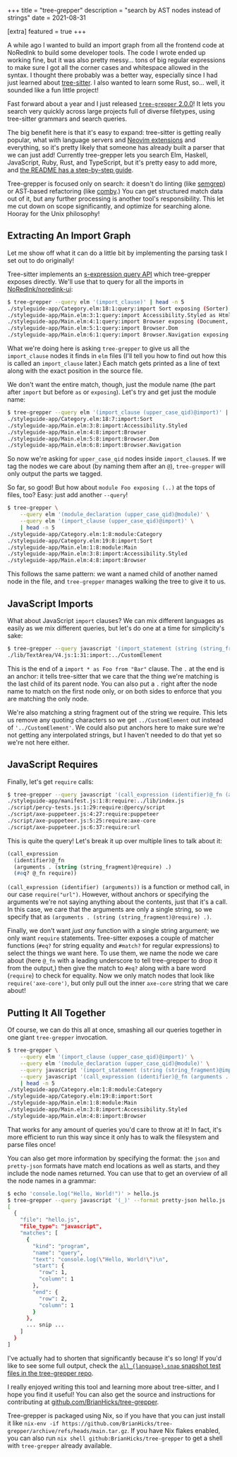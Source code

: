 +++
title = "tree-grepper"
description = "search by AST nodes instead of strings"
date = 2021-08-31

[extra]
featured = true
+++

A while ago I wanted to build an import graph from all the frontend code at NoRedInk to build some developer tools.
The code I wrote ended up working fine, but it was also pretty messy&hellip; tons of big regular expressions to make sure I got all the corner cases and whitespace allowed in the syntax.
I thought there probably was a better way, especially since I had just learned about [tree-sitter](https://tree-sitter.github.io/tree-sitter/).
I also wanted to learn some Rust, so&hellip; well, it sounded like a fun little project!

Fast forward about a year and I just released [`tree-grepper` 2.0.0](https://github.com/BrianHicks/tree-grepper)!
It lets you search very quickly across large projects full of diverse filetypes, using tree-sitter grammars and search queries.

The big benefit here is that it's easy to expand: tree-sitter is getting really popular, what with language servers and [Neovim extensions](https://neovim.io/doc/treesitter/) and everything, so it's pretty likely that someone has already built a parser that we can just add!
Currently tree-grepper lets you search Elm, Haskell, JavaScript, Ruby, Rust, and TypeScript, but it's pretty easy to add more, and [the README has a step-by-step guide](https://github.com/BrianHicks/tree-grepper#supported-languages).

Tree-grepper is focused only on search: it doesn't do linting (like [semgrep](https://semgrep.dev)) or AST-based refactoring (like [comby](https://comby.dev/).)
You can get structured match data out of it, but any further processing is another tool's responsibility.
This let me cut down on scope significantly, and optimize for searching alone.
Hooray for the Unix philosophy!

## Extracting An Import Graph

Let me show off what it can do a little bit by implementing the parsing task I set out to do originally!

Tree-sitter implements an [s-expression query API](https://tree-sitter.github.io/tree-sitter/using-parsers#pattern-matching-with-queries) which tree-grepper exposes directly.
We'll use that to query for all the imports in [NoRedInk/noredink-ui](https://github.com/noredink/noredink-ui):

```bash
$ tree-grepper --query elm '(import_clause)' | head -n 5
./styleguide-app/Category.elm:18:1:query:import Sort exposing (Sorter)
./styleguide-app/Main.elm:3:1:query:import Accessibility.Styled as Html exposing (Html, img, text)
./styleguide-app/Main.elm:4:1:query:import Browser exposing (Document, UrlRequest(..))
./styleguide-app/Main.elm:5:1:query:import Browser.Dom
./styleguide-app/Main.elm:6:1:query:import Browser.Navigation exposing (Key)
```

What we're doing here is asking `tree-grepper` to give us all the `import_clause` nodes it finds in `elm` files (I'll tell you how to find out how this is called an `import_clause` later.)
Each match gets printed as a line of text along with the exact position in the source file.

We don't want the entire match, though, just the module name (the part after `import` but before `as` or `exposing`).
Let's try and get just the module name:

```bash
$ tree-grepper --query elm '(import_clause (upper_case_qid)@import)' | head -n 5
./styleguide-app/Category.elm:18:7:import:Sort
./styleguide-app/Main.elm:3:8:import:Accessibility.Styled
./styleguide-app/Main.elm:4:8:import:Browser
./styleguide-app/Main.elm:5:8:import:Browser.Dom
./styleguide-app/Main.elm:6:8:import:Browser.Navigation
```

So now we're asking for `upper_case_qid` nodes inside `import_clause`s.
If we tag the nodes we care about (by naming them after an `@`), `tree-grepper` will only output the parts we tagged.

So far, so good!
But how about `module Foo exposing (..)` at the tops of files, too?
Easy: just add another `--query`!

```bash
$ tree-grepper \
    --query elm '(module_declaration (upper_case_qid)@module)' \
    --query elm '(import_clause (upper_case_qid)@import)' \
    | head -n 5
./styleguide-app/Category.elm:1:8:module:Category
./styleguide-app/Category.elm:19:8:import:Sort
./styleguide-app/Main.elm:1:8:module:Main
./styleguide-app/Main.elm:3:8:import:Accessibility.Styled
./styleguide-app/Main.elm:4:8:import:Browser
```

This follows the same pattern: we want a named child of another named node in the file, and `tree-grepper` manages walking the tree to give it to us.

## JavaScript Imports

What about JavaScript `import` clauses?
We can mix different languages as easily as we mix different queries, but let's do one at a time for simplicity's sake:

```bash
$ tree-grepper --query javascript '(import_statement (string (string_fragment)@import) .)'
./lib/TextArea/V4.js:1:31:import:../CustomElement
```

This is the end of a `import * as Foo from "Bar"` clause.
The `.` at the end is an anchor: it tells tree-sitter that we care that the thing we're matching is the last child of its parent node.
You can also put a `.` right after the node name to match on the first node only, or on both sides to enforce that you are matching the only node.

We're also matching a string fragment out of the string we require.
This lets us remove any quoting characters so we get `../CustomElement` out instead of `'../CustomElement'`.
We could also put anchors here to make sure we're not getting any interpolated strings, but I haven't needed to do that yet so we're not here either.

## JavaScript Requires

Finally, let's get `require` calls:

```bash
$ tree-grepper --query javascript '(call_expression (identifier)@_fn (arguments . (string (string_fragment)@require) .) (#eq? @_fn require))' | head -n 5
./styleguide-app/manifest.js:1:8:require:../lib/index.js
./script/percy-tests.js:1:29:require:@percy/script
./script/axe-puppeteer.js:4:27:require:puppeteer
./script/axe-puppeteer.js:5:25:require:axe-core
./script/axe-puppeteer.js:6:37:require:url
```

This is quite the query!
Let's break it up over multiple lines to talk about it:

```lisp
(call_expression
  (identifier)@_fn
  (arguments . (string (string_fragment)@require) .)
  (#eq? @_fn require))
```

`(call_expression (identifier) (arguments))` is a function or method call, in our case `require("url")`.
However, without anchors or specifying the arguments we're not saying anything about the contents, just that it's a call.
In this case, we care that the arguments are only a single string, so we specify that as `(arguments . (string (string_fragment)@require) .)`.

Finally, we don't want _just any_ function with a single string argument; we only want `require` statements.
Tree-sitter exposes a couple of matcher functions (`#eq?` for string equality and `#match?` for regular expressions) to select the things we want here.
To use them, we name the node we care about (here `@_fn` with a leading underscore to tell tree-grepper to drop it from the output,) then give the match to `#eq?` along with a bare word (`require`) to check for equality.
Now we only match nodes that look like `require('axe-core')`, but only pull out the inner `axe-core` string that we care about!

## Putting It All Together

Of course, we can do this all at once, smashing all our queries together in one giant `tree-grepper` invocation.

```bash
$ tree-grepper \
    --query elm '(import_clause (upper_case_qid)@import)' \
    --query elm '(module_declaration (upper_case_qid)@module)' \
    --query javascript '(import_statement (string (string_fragment)@import) .)' \
    --query javascript '(call_expression (identifier)@_fn (arguments . (string (string_fragment)@require) .) (#eq? @_fn require))' \
    | head -n 5
./styleguide-app/Category.elm:1:8:module:Category
./styleguide-app/Category.elm:19:8:import:Sort
./styleguide-app/Main.elm:1:8:module:Main
./styleguide-app/Main.elm:3:8:import:Accessibility.Styled
./styleguide-app/Main.elm:4:8:import:Browser
```

That works for any amount of queries you'd care to throw at it!
In fact, it's more efficient to run this way since it only has to walk the filesystem and parse files once!

You can also get more information by specifying the format: the `json` and `pretty-json` formats have match end locations as well as starts, and they include the node names returned.
You can use that to get an overview of all the node names in a grammar:

```bash
$ echo 'console.log("Hello, World!")' > hello.js
$ tree-grepper --query javascript '(_)' --format pretty-json hello.js
[
  {
    "file": "hello.js",
    "file_type": "javascript",
    "matches": [
      {
        "kind": "program",
        "name": "query",
        "text": "console.log(\"Hello, World!\")\n",
        "start": {
          "row": 1,
          "column": 1
        },
        "end": {
          "row": 2,
          "column": 1
        }
      },
      ... snip ...
    ]
  }
]
```

I've actually had to shorten that significantly because it's so long!
If you'd like to see some full output, check the [`all_{language}.snap` snapshot test files in the tree-grepper repo](https://github.com/BrianHicks/tree-grepper/tree/main/src/snapshots).

I really enjoyed writing this tool and learning more about tree-sitter, and I hope you find it useful!
You can also get the source and instructions for contributing at [github.com/BrianHicks/tree-grepper](https://github.com/BrianHicks/tree-grepper).

Tree-grepper is packaged using Nix, so if you have that you can just install it like `nix-env -if https://github.com/BrianHicks/tree-grepper/archive/refs/heads/main.tar.gz`.
If you have Nix flakes enabled, you can also run `nix shell github:BrianHicks/tree-grepper` to get a shell with `tree-grepper` already available.
